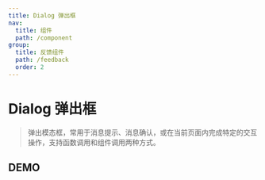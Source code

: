 ```yaml
---
title: Dialog 弹出框
nav:
  title: 组件
  path: /component
group:
  title: 反馈组件
  path: /feedback
  order: 2
---
```


# Dialog 弹出框

> 弹出模态框，常用于消息提示、消息确认，或在当前页面内完成特定的交互操作，支持函数调用和组件调用两种方式。

## DEMO

<code defaultShowCode src="./demo/doc.tsx"></code>

<API src="./dialog.tsx"></API>
